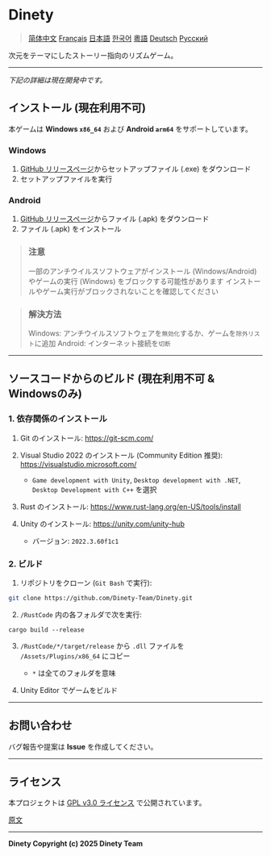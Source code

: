 # Dinety

> [简体中文](./README_zh.md)
> [Français](README_fr.md)
> [日本語](./README_ja.md)
> [한국어](./README_ko.md)
> [粵語](./README_yue.md)
> [Deutsch](./README_de.md)
> [Русский](./README_ru.md)

次元をテーマにしたストーリー指向のリズムゲーム。

---

*下記の詳細は現在開発中です。*

## インストール (現在利用不可)

本ゲームは **Windows `x86_64`** および **Android `arm64`** をサポートしています。

### Windows

1. [GitHub リリースページ](https://github.com/Dinety-Team/Dinety/release)からセットアップファイル (.exe) をダウンロード
2. セットアップファイルを実行

### Android

1. [GitHub リリースページ](https://github.com/Dinety-Team/Dinety/release)からファイル (.apk) をダウンロード
2. ファイル (.apk) をインストール

> ### 注意
> 一部のアンチウイルスソフトウェアがインストール
> (Windows/Android) やゲームの実行 (Windows) をブロックする可能性があります
> インストールやゲーム実行がブロックされないことを確認してください

> ### 解決方法
> Windows: アンチウイルスソフトウェアを`無効化`するか、ゲームを`除外リスト`に追加
> Android: インターネット接続を`切断`
---
## ソースコードからのビルド (現在利用不可 & Windowsのみ)

### 1. 依存関係のインストール

1. Git のインストール: <https://git-scm.com/>

2. Visual Studio 2022 のインストール (Community Edition 推奨): <https://visualstudio.microsoft.com/>
    - `Game development with Unity`, `Desktop development with .NET`, `Desktop Development with C++` を選択

3. Rust のインストール: <https://www.rust-lang.org/en-US/tools/install>

4. Unity のインストール: <https://unity.com/unity-hub>
    - バージョン: `2022.3.60f1c1`

### 2. ビルド

1. リポジトリをクローン (`Git Bash` で実行):
```bash
git clone https://github.com/Dinety-Team/Dinety.git
```

2. `/RustCode` 内の各フォルダで次を実行:
```pwsh
cargo build --release
```

3. `/RustCode/*/target/release` から `.dll` ファイルを `/Assets/Plugins/x86_64` にコピー
    - `*` は全てのフォルダを意味

4. Unity Editor でゲームをビルド
---
## お問い合わせ

バグ報告や提案は **Issue** を作成してください。

---
## ライセンス

本プロジェクトは [GPL v3.0 ライセンス](LICENSE.md) で公開されています。

[原文](https://www.gnu.org/licenses/gpl-3.0.html#license-text)

---
**Dinety Copyright (c) 2025 Dinety Team**